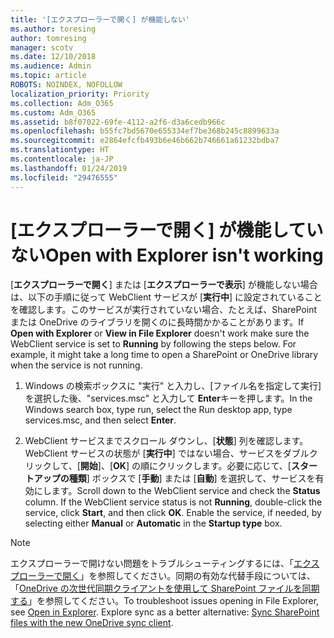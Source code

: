 ```yaml
---
title: '[エクスプローラーで開く] が機能しない'
ms.author: toresing
author: tomresing
manager: scotv
ms.date: 12/10/2018
ms.audience: Admin
ms.topic: article
ROBOTS: NOINDEX, NOFOLLOW
localization_priority: Priority
ms.collection: Adm_O365
ms.custom: Adm_O365
ms.assetid: b8f07022-69fe-4112-a2f6-d3a6cedb966c
ms.openlocfilehash: b55fc7bd5670e655334ef7be368b245c8899633a
ms.sourcegitcommit: e2864efcfb493b6e46b662b746661a61232bdba7
ms.translationtype: HT
ms.contentlocale: ja-JP
ms.lasthandoff: 01/24/2019
ms.locfileid: "29476555"
---
```

# <a name="open-with-explorer-isnt-working"></a><span data-ttu-id="edaa9-102">[エクスプローラーで開く] が機能していない</span><span class="sxs-lookup"><span data-stu-id="edaa9-102">Open with Explorer isn't working</span></span>

<span data-ttu-id="edaa9-p101">[**エクスプローラーで開く**] または [**エクスプローラーで表示**] が機能しない場合は、以下の手順に従って WebClient サービスが [**実行中**] に設定されていることを確認します。このサービスが実行されていない場合、たとえば、SharePoint または OneDrive のライブラリを開くのに長時間かかることがあります。</span><span class="sxs-lookup"><span data-stu-id="edaa9-p101">If **Open with Explorer** or **View in File Explorer** doesn't work make sure the WebClient service is set to **Running** by following the steps below. For example, it might take a long time to open a SharePoint or OneDrive library when the service is not running.</span></span> 
  
1. <span data-ttu-id="edaa9-105">Windows の検索ボックスに "実行" と入力し、[ファイル名を指定して実行] を選択した後、"services.msc" と入力して **Enter**キーを押します。</span><span class="sxs-lookup"><span data-stu-id="edaa9-105">In the Windows search box, type run, select the Run desktop app, type services.msc, and then select **Enter**.</span></span>
    
2. <span data-ttu-id="edaa9-p102">WebClient サービスまでスクロール ダウンし、[**状態**] 列を確認します。WebClient サービスの状態が [**実行中**] ではない場合、サービスをダブルクリックして、[**開始**]、[**OK**] の順にクリックします。必要に応じて、[**スタートアップの種類**] ボックスで [**手動**] または [**自動**] を選択して、サービスを有効にします。</span><span class="sxs-lookup"><span data-stu-id="edaa9-p102">Scroll down to the WebClient service and check the **Status** column. If the WebClient service status is not **Running**, double-click the service, click **Start**, and then click **OK**. Enable the service, if needed, by selecting either **Manual** or **Automatic** in the **Startup type** box.</span></span> 
    
> [!NOTE]
> <span data-ttu-id="edaa9-p103">エクスプローラーで開けない問題をトラブルシューティングするには、「[エクスプローラーで開く](https://go.microsoft.com/fwlink/?linkid=871665)」を参照してください。同期の有効な代替手段については、「[OneDrive の次世代同期クライアントを使用して SharePoint ファイルを同期する](https://go.microsoft.com/fwlink/?linkid=871666)」を参照してください。</span><span class="sxs-lookup"><span data-stu-id="edaa9-p103">To troubleshoot issues opening in File Explorer, see [Open in Explorer](https://go.microsoft.com/fwlink/?linkid=871665). Explore sync as a better alternative: [Sync SharePoint files with the new OneDrive sync client](https://go.microsoft.com/fwlink/?linkid=871666).</span></span> 
  

